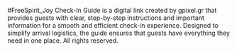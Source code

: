 #FreeSpirit_Joy Check-In Guide is a digital link created by gpixel.gr that provides guests with clear, step-by-step instructions and important information for a smooth and efficient check-in experience. Designed to simplify arrival logistics, the guide ensures that guests have everything they need in one place. All rights reserved.
